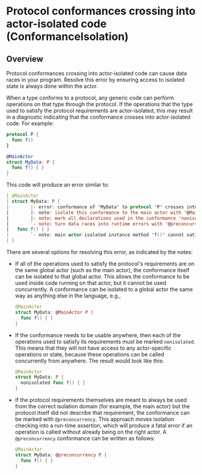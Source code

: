 # Protocol conformances crossing into actor-isolated code (ConformanceIsolation)

## Overview

Protocol conformances crossing into actor-isolated code can cause data races in your program. Resolve this error by ensuring access to isolated state is always done within the actor.

When a type conforms to a protocol, any generic code can perform operations on that type through the protocol. If the operations that the type used to satisfy the protocol requirements are actor-isolated, this may result in a diagnostic indicating that the conformance crosses into actor-isolated code. For example:

```swift
protocol P {
  func f()
}

@MainActor
struct MyData: P {
  func f() { }
}
```

This code will produce an error similar to:

```swift
| @MainActor
| struct MyData: P {
|        |- error: conformance of 'MyData' to protocol 'P' crosses into main actor-isolated code and can cause data races
|        |- note: isolate this conformance to the main actor with '@MainActor'
|        |- note: mark all declarations used in the conformance 'nonisolated'
|        `- note: turn data races into runtime errors with '@preconcurrency'
|   func f() { }
|        `- note: main actor-isolated instance method 'f()' cannot satisfy nonisolated requirement
| }
```

There are several options for resolving this error, as indicated by the notes:

* If all of the operations used to satisfy the protocol's requirements are on the same global actor (such as the main actor), the conformance itself can be isolated to that global actor. This allows the conformance to be used inside code running on that actor, but it cannot be used concurrently. A conformance can be isolated to a global actor the same way as anything else in the language, e.g.,
  ```swift
  @MainActor
  struct MyData: @MainActor P {
    func f() { }
  }
  ```

* If the conformance needs to be usable anywhere, then each of the operations used to satisfy its requirements must be marked `nonisolated`. This means that they will not have access to any actor-specific operations or state, because these operations can be called concurrently from anywhere. The result would look like this:
  ```swift
  @MainActor
  struct MyData: P {
    nonisolated func f() { }
  }
  ```

* If the protocol requirements themselves are meant to always be used from the correct isolation domain (for example, the main actor) but the protocol itself did not describe that requirement, the conformance can be marked with `@preconcurrency`. This approach moves isolation checking into a run-time assertion, which will produce a fatal error if an operation is called without already being on the right actor. A `@preconcurrency` conformance can be written as follows:
  ```swift
  @MainActor
  struct MyData: @preconcurrency P {
    func f() { }
  }
  ```
